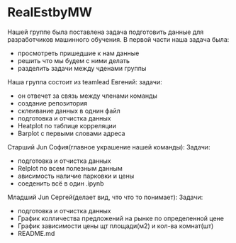 # RealEstbyMW
Нашей группе была поставлена задача подготовить данные для разработчиков машинного обучения.
В первой части наша задача была:
- просмотреть пришедшие к нам данные
- решить что мы будем с ними делать
- разделить задачи между чденами группы

Наша группа состоит из teamlead Евгений:
    задачи:
- он отвечет за связь между членами команды
- создание репозитория
- склеивание данных в однин файл
- подготовка и отчистка данных
- Heatplot по таблице корреляции
- Barplot с первыми словами адреса

Старший Jun София(главное украшение нашей команды):
    Задачи:
- подготовка и отчистка данных
- Relplot по всем полезным данным
- ависимость наличие парковки и цены
- соеденить всё в один .ipynb

Младший Jun Сергей(делает вид, что что то понимает):
    Задачи:
- подготовка и отчистка данных
- График колличества предложений на рынке по определенной цене
- График зависимости цены щт площади(м2) и кол-ва комнат(шт)
- README.md   